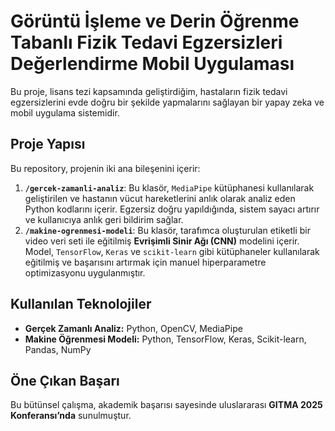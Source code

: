 # Görüntü İşleme ve Derin Öğrenme Tabanlı Fizik Tedavi Egzersizleri Değerlendirme Mobil Uygulaması

Bu proje, lisans tezi kapsamında geliştirdiğim, hastaların fizik tedavi egzersizlerini evde doğru bir şekilde yapmalarını sağlayan bir yapay zeka ve mobil uygulama sistemidir.

## Proje Yapısı

Bu repository, projenin iki ana bileşenini içerir:

1.  **`/gercek-zamanli-analiz`**: Bu klasör, `MediaPipe` kütüphanesi kullanılarak geliştirilen ve hastanın vücut hareketlerini anlık olarak analiz eden Python kodlarını içerir. Egzersiz doğru yapıldığında, sistem sayacı artırır ve kullanıcıya anlık geri bildirim sağlar.
2.  **`/makine-ogrenmesi-modeli`**: Bu klasör, tarafımca oluşturulan etiketli bir video veri seti ile eğitilmiş **Evrişimli Sinir Ağı (CNN)** modelini içerir. Model, `TensorFlow`, `Keras` ve `scikit-learn` gibi kütüphaneler kullanılarak eğitilmiş ve başarısını artırmak için manuel hiperparametre optimizasyonu uygulanmıştır.

## Kullanılan Teknolojiler

* **Gerçek Zamanlı Analiz:** Python, OpenCV, MediaPipe
* **Makine Öğrenmesi Modeli:** Python, TensorFlow, Keras, Scikit-learn, Pandas, NumPy

## Öne Çıkan Başarı

Bu bütünsel çalışma, akademik başarısı sayesinde uluslararası **GITMA 2025 Konferansı’nda** sunulmuştur.
